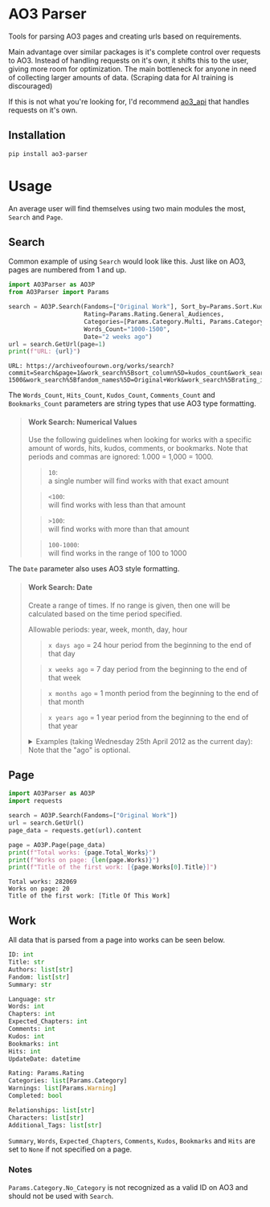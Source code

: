 # AO3 Parser
Tools for parsing AO3 pages and creating urls based on requirements.

Main advantage over similar packages is it's complete control over requests to AO3.
Instead of handling requests on it's own, it shifts this to the user, giving more room for optimization.
The main bottleneck for anyone in need of collecting larger amounts of data.
(Scraping data for AI training is discouraged)

If this is not what you're looking for, I'd recommend [ao3_api](https://github.com/ArmindoFlores/ao3_api) that handles requests on it's own.

## Installation
```bash
pip install ao3-parser
```

# Usage
An average user will find themselves using two main modules the most, `Search` and `Page`. 

## Search
Common example of using `Search` would look like this.
Just like on AO3, pages are numbered from 1 and up.

```python
import AO3Parser as AO3P
from AO3Parser import Params

search = AO3P.Search(Fandoms=["Original Work"], Sort_by=Params.Sort.Kudos,
                     Rating=Params.Rating.General_Audiences,
                     Categories=[Params.Category.Multi, Params.Category.Other],
                     Words_Count="1000-1500",
                     Date="2 weeks ago")
url = search.GetUrl(page=1)
print(f"URL: {url}")
```
```
URL: https://archiveofourown.org/works/search?commit=Search&page=1&work_search%5Bsort_column%5D=kudos_count&work_search%5Bsort_direction%5D=desc&work_search%5Brevised_at%5D=2+weeks+ago&work_search%5Bword_count%5D=1000-1500&work_search%5Bfandom_names%5D=Original+Work&work_search%5Brating_ids%5D=10&work_search%5Bcategory_ids%5D%5B%5D=2246&work_search%5Bcategory_ids%5D%5B%5D=24
```

The `Words_Count`, `Hits_Count`, `Kudos_Count`, `Comments_Count` and `Bookmarks_Count` parameters are string types that use AO3 type formatting.
> #### Work Search: Numerical Values
> Use the following guidelines when looking for works with a specific amount of words, hits, kudos, comments, or bookmarks. Note that periods and commas are ignored: 1.000 = 1,000 = 1000.
>
>> `10`:  
>> a single number will find works with that exact amount  
> 
>> `<100`:  
>> will find works with less than that amount 
> 
>> `>100`:  
>> will find works with more than that amount  
> 
>> `100-1000`:  
>> will find works in the range of 100 to 1000

The `Date` parameter also uses AO3 style formatting.
> #### Work Search: Date
> Create a range of times. If no range is given, then one will be calculated based on the time period specified.
>
> Allowable periods: year, week, month, day, hour
>
>> `x days ago` = 24 hour period from the beginning to the end of that day
> 
>> `x weeks ago` = 7 day period from the beginning to the end of that week
> 
>> `x months ago` = 1 month period from the beginning to the end of that month
> 
>> `x years ago` = 1 year period from the beginning to the end of that year
>
> <details><summary>Examples (taking Wednesday 25th April 2012 as the current day):</summary>
>
>> `7 days ago` (this will return all works posted/updated on Wednesday 18th April)
> 
>> `1 week ago` (this will return all works posted/updated in the week starting Monday 16th April and ending Sunday 22nd April)
> 
>> `2 months ago` (this will return all works posted/updated in the month of February)
> 
>> `3 years ago` (this will return all works posted/updated in 2010)
> 
>> `< 7 days` (this will return all works posted/updated within the past seven days)
> 
>> `> 8 weeks` (this will return all works posted/updated more than eight weeks ago)
> 
>> `13-21 months` (this will return all works posted/updated between thirteen and twenty-one months ago)
> </details>
> Note that the "ago" is optional.

## Page

```python
import AO3Parser as AO3P
import requests

search = AO3P.Search(Fandoms=["Original Work"])
url = search.GetUrl()
page_data = requests.get(url).content

page = AO3P.Page(page_data)
print(f"Total works: {page.Total_Works}")
print(f"Works on page: {len(page.Works)}")
print(f"Title of the first work: [{page.Works[0].Title}]")
```
```
Total works: 282069
Works on page: 20
Title of the first work: [Title Of This Work]
```

## Work
All data that is parsed from a page into works can be seen below.
```python
ID: int
Title: str
Authors: list[str]
Fandom: list[str]
Summary: str

Language: str
Words: int
Chapters: int
Expected_Chapters: int
Comments: int
Kudos: int
Bookmarks: int
Hits: int
UpdateDate: datetime

Rating: Params.Rating
Categories: list[Params.Category]
Warnings: list[Params.Warning]
Completed: bool

Relationships: list[str]
Characters: list[str]
Additional_Tags: list[str]
```
`Summary`, `Words`, `Expected_Chapters`, `Comments`, `Kudos`, `Bookmarks` and `Hits` are set to `None` if not specified on a page.
### Notes
`Params.Category.No_Category` is not recognized as a valid ID on AO3 and should not be used with `Search`.